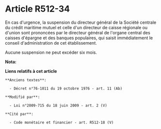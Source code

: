 # Article R512-34

En cas d'urgence, la suspension du directeur général de la Société centrale du crédit maritime mutuel et celle d'un directeur
de caisse régionale ou d'union sont prononcées par le directeur général de l'organe central des caisses d'épargne et des
banques populaires, qui saisit immédiatement le conseil d'administration de cet établissement. 

Aucune suspension ne peut excéder six mois.

**Nota:**



**Liens relatifs à cet article**

	**Anciens textes**:

	  - Décret n°76-1011 du 19 octobre 1976 - art. 11 (Ab)

	**Modifié par**:

	  - Loi n°2009-715 du 18 juin 2009 - art. 2 (V)

	**Cité par**:

	  - Code monétaire et financier - art. R512-18 (V)

